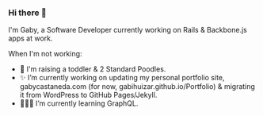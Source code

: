 ### Hi there 👋

I'm Gaby, a Software Developer currently working on Rails & Backbone.js apps at work.

When I'm not working:
- 🤱 I'm raising a toddler & 2 Standard Poodles.
- ✨ I’m currently working on updating my personal portfolio site, gabycastaneda.com (for now, gabihuizar.github.io/Portfolio) & migrating it from WordPress to GitHub Pages/Jekyll.
- 👩🏽‍💻 I’m currently learning GraphQL.

